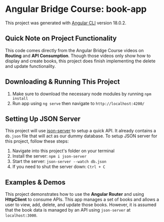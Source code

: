 # Angular Bridge Course: book-app

This project was generated with [Angular CLI](https://github.com/angular/angular-cli) version 18.0.2.

## Quick Note on Project Functionality

This code comes directly from the Angular Bridge Course videos on **Routing** and **API Consumption**. Though those videos only show how to display and create books, this project does finish implementing the delete and update functionality.

## Downloading & Running This Project

1. Make sure to download the necessary node modules by running `npm install`
2. Run app using `ng serve` then navigate to `http://localhost:4200/`

## Setting Up JSON Server

This project will use [json-server](https://www.npmjs.com/package/json-server) to setup a quick API. It already contains a `db.json` file that will act as our dummy database. To setup JSON server for this project, follow these steps:

1. Navigate into this project's folder on your terminal
2. Install the server: `npm i json-server`
3. Start the server: `json-server --watch db.json`
4. If you need to shut the server down: `Ctrl + C`

## Examples & Demos

This project demonstrates how to use the **Angular Router** and using **HttpClient** to consume APIs. This app manages a set of books and allows a user to view, add, delete, and update those books. However, it is assumed that the book data is managed by an API using `json-server` at `localhost:3000`.

